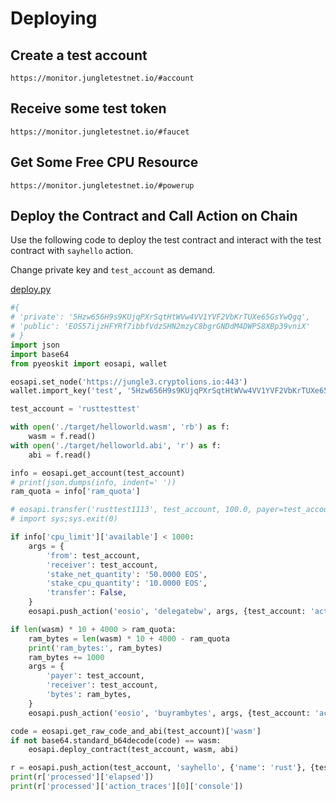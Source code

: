 # Deploying

## Create a test account
```
https://monitor.jungletestnet.io/#account
```

## Receive some test token
```
https://monitor.jungletestnet.io/#faucet
```

## Get Some Free CPU Resource
```
https://monitor.jungletestnet.io/#powerup
```

## Deploy the Contract and Call Action on Chain

Use the following code to deploy the test contract and interact with the test contract with `sayhello` action.

Change private key  and `test_account` as demand.

[deploy.py](https://github.com/uuosio/rscdk-book/blob/main/demos/helloworld/deploy.py)

```python
#{
# 'private': '5Hzw656H9s9KUjqPXrSqtHtWVw4VV1YVF2VbKrTUXe65GsYwQgq',
# 'public': 'EOS57ijzHFYRf7ibbfVdzSHN2mzyC8bgrGNDdM4DWPS8XBp39vniX'
# }
import json
import base64
from pyeoskit import eosapi, wallet

eosapi.set_node('https://jungle3.cryptolions.io:443')
wallet.import_key('test', '5Hzw656H9s9KUjqPXrSqtHtWVw4VV1YVF2VbKrTUXe65GsYwQgq')

test_account = 'rusttesttest'

with open('./target/helloworld.wasm', 'rb') as f:
    wasm = f.read()
with open('./target/helloworld.abi', 'r') as f:
    abi = f.read()

info = eosapi.get_account(test_account)
# print(json.dumps(info, indent=' '))
ram_quota = info['ram_quota']

# eosapi.transfer('rusttest1113', test_account, 100.0, payer=test_account)
# import sys;sys.exit(0)

if info['cpu_limit']['available'] < 1000:
    args = {
        'from': test_account,
        'receiver': test_account,
        'stake_net_quantity': '50.0000 EOS',
        'stake_cpu_quantity': '10.0000 EOS',
        'transfer': False,
    }
    eosapi.push_action('eosio', 'delegatebw', args, {test_account: 'active'})

if len(wasm) * 10 + 4000 > ram_quota:
    ram_bytes = len(wasm) * 10 + 4000 - ram_quota
    print('ram_bytes:', ram_bytes)
    ram_bytes += 1000
    args = {
        'payer': test_account,
        'receiver': test_account,
        'bytes': ram_bytes,
    }
    eosapi.push_action('eosio', 'buyrambytes', args, {test_account: 'active'})

code = eosapi.get_raw_code_and_abi(test_account)['wasm']
if not base64.standard_b64decode(code) == wasm:
    eosapi.deploy_contract(test_account, wasm, abi)

r = eosapi.push_action(test_account, 'sayhello', {'name': 'rust'}, {test_account: 'active'})
print(r['processed']['elapsed'])
print(r['processed']['action_traces'][0]['console'])
```

